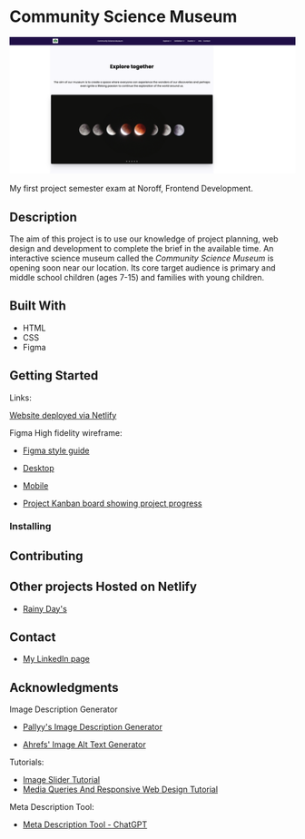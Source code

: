 # Community Science Museum

![image](./assets/images/communitysciencemuseum.png)

My first project semester exam at Noroff, Frontend Development.

## Description

The aim of this project is to use our knowledge of project planning, web design and development to complete the brief in the available time.
An interactive science museum called the *Community Science Museum* is opening soon near our location. Its core target audience is primary and middle school children (ages 7-15) and families with young children.

## Built With

- HTML
- CSS
- Figma

## Getting Started

Links: 

[Website deployed via Netlify](https://communitysciencemuseum-mohammedabi.netlify.app)

Figma High fidelity wireframe:

 - [Figma style guide](https://www.figma.com/file/OQF3jFgE811hR1zW0uhy6x/Untitled?type=design&node-id=2%3A94&mode=design&t=V6fvvMUHKdqKY5n7-1)

 - [Desktop](https://www.figma.com/proto/OQF3jFgE811hR1zW0uhy6x/Untitled?page-id=0%3A1&type=design&node-id=2-94&viewport=1725%2C14656%2C0.42&t=oMqF9FrOYIAJ3zI3-1&scaling=scale-down&starting-point-node-id=2%3A94&mode=design)


 - [Mobile](https://www.figma.com/proto/OQF3jFgE811hR1zW0uhy6x/Untitled?page-id=0%3A1&type=design&node-id=315-1371&viewport=1379%2C8651%2C0.25&t=Zb7hnyxFdP4wLuC1-1&scaling=scale-down&starting-point-node-id=315%3A1371&show-proto-sidebar=1&mode=design)


 - [Project Kanban board showing project progress](https://github.com/users/MohammedAbi/projects/2/views/2)

### Installing


## Contributing

## Other projects Hosted on Netlify
 - [Rainy Day's](https://rainydays-mohammedab.netlify.app/)

## Contact
- [My LinkedIn page](https://www.linkedin.com/in/mohammedabdulabi/) 


## Acknowledgments


Image Description Generator

- [Pallyy's Image Description Generator](https://pallyy.com/tools/image-description-generator)

- [Ahrefs' Image Alt Text Generator](https://ahrefs.com/writing-tools/img-alt-text-generator)

Tutorials:
 - [Image Slider Tutorial](https://www.youtube.com/watch?v=McPdzhLRzCg&list=PLf9jWAVTVXo_pkSMDn3GFQBqNpS2mSPVg&index=41)
 - [Media Queries And Responsive Web Design Tutorial](https://www.youtube.com/watch?v=K24lUqcT0Ms&list=PLf9jWAVTVXo_pkSMDn3GFQBqNpS2mSPVg&index=27&t=40s)

Meta Description Tool:
- [Meta Description Tool - ChatGPT](https://chat.openai.com/auth/login)